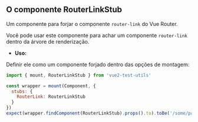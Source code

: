 ## O componente RouterLinkStub

Um componente para forjar o componente `router-link` do Vue Router.

Você pode usar este componente para achar um componente `router-link` dentro da árvore de renderização.

- **Uso:**

Definir ele como um componente forjado dentro das opções de montagem:

```js
import { mount, RouterLinkStub } from 'vue2-test-utils'

const wrapper = mount(Component, {
  stubs: {
    RouterLink: RouterLinkStub
  }
})
expect(wrapper.findComponent(RouterLinkStub).props().to).toBe('/some/path')
```
